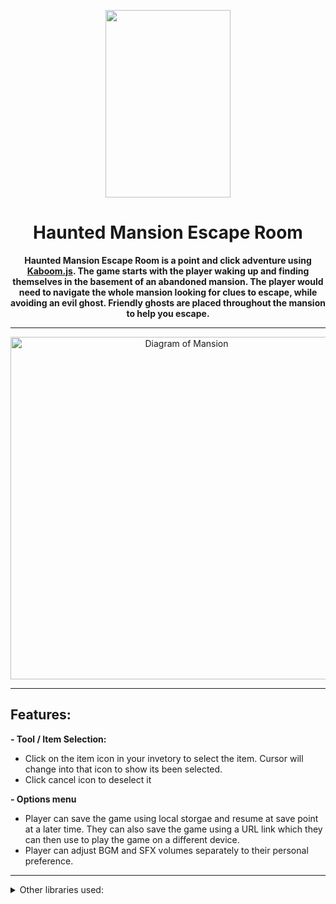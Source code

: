 

[<p align="center"> <img width="200" height="300" src="https://user-images.githubusercontent.com/96203831/161592220-83f84c1c-9618-402b-8c6f-94c4e2d01088.jpg" > </p>](https://team-grape.github.io/CapstoneProject/)

<div>
 <h1 align="center">Haunted Mansion Escape Room</h>
</div>

<p align="center">
 <b>
 Haunted Mansion Escape Room is a point and click adventure using <a href="https://kaboomjs.com/">Kaboom.js</a>. The game starts with the player waking up and finding themselves in the basement of an abandoned mansion. The player would need to navigate the whole mansion looking for clues to escape, while avoiding an evil ghost. Friendly ghosts are placed throughout the mansion to help you escape.
 </b>
</p>
 
 <hr />
 
<div align="center">
 <img 
      width="548" alt="Diagram of Mansion" 
      src="https://user-images.githubusercontent.com/96203831/161591984-e2110053-b8c2-4f67-b163-d3a77a76888b.png"
 >
</div>

<hr />

## Features:
 **- Tool / Item Selection:**
   - Click on the item icon in your invetory to select the item. Cursor will change into that icon to show its been selected. 
   - Click cancel icon to deselect it
   
 **- Options menu**
   - Player can save the game using local storgae and resume at save point at a later time. They can also save the game using a URL link which they can then use to play the game on a different device. 
   - Player can adjust BGM and SFX volumes separately to their personal preference. 

<hr />

<details>
  <summary>Other libraries used:</summary>

  - [mermaid](https://github.com/mermaid-js/mermaid) for flowcharting
  - [three.js](https://github.com/mrdoob/three.js/) for 3d scenes
</details>
